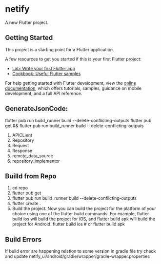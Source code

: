 # netify

A new Flutter project.

## Getting Started

This project is a starting point for a Flutter application.

A few resources to get you started if this is your first Flutter project:

- [Lab: Write your first Flutter app](https://docs.flutter.dev/get-started/codelab)
- [Cookbook: Useful Flutter samples](https://docs.flutter.dev/cookbook)

For help getting started with Flutter development, view the
[online documentation](https://docs.flutter.dev/), which offers tutorials,
samples, guidance on mobile development, and a full API reference.

## GenerateJsonCode:

flutter pub run build_runner build --delete-conflicting-outputs
flutter pub get && flutter pub run build_runner build --delete-conflicting-outputs

1. APICLient
2. Repository
3. Request
4. Response
4. remote_data_source
5. repository_implementor

## Builld from Repo
1. cd repo
2. flutter pub get
3. flutter pub run build_runner build --delete-conflicting-outputs
4. flutter create .
5. Build the project. Now you can build the project for the platform of your choice using one of the flutter build commands. For example, flutter build ios will build the project for iOS, and flutter build apk will build the project for Android.
        flutter build ios
                # or
        flutter build apk

## Build Errors
If build error are happening relation to some version in gradle file try check and update netify_ui/android/gradle/wrapper/gradle-wrapper.properties




